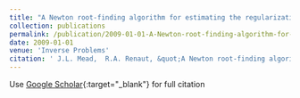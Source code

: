 ```yaml
---
title: "A Newton root-finding algorithm for estimating the regularization parameter for solving ill-conditioned least squares problems"
collection: publications
permalink: /publication/2009-01-01-A-Newton-root-finding-algorithm-for-estimating-the-regularization-parameter-for-solving-ill-conditioned-least-squares-problems
date: 2009-01-01
venue: 'Inverse Problems'
citation: ' J.L. Mead,  R.A. Renaut, &quot;A Newton root-finding algorithm for estimating the regularization parameter for solving ill-conditioned least squares problems.&quot; Inverse Problems, 2009.'
---
```

Use [Google Scholar](https://scholar.google.com/scholar?q=A+Newton+root+finding+algorithm+for+estimating+the+regularization+parameter+for+solving+ill+conditioned+least+squares+problems){:target="_blank"} for full citation
